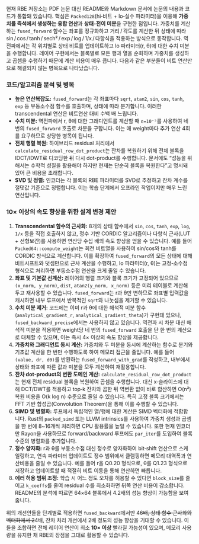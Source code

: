 현재 RBE 저장소는 PDF 논문 대신 README와 Markdown 문서에 논문의 내용과 코드가 통합돼 있습니다.  핵심은 `Packed128`(hi‑비트 + lo‑실수 파라미터)을 이용해 **가중치를 즉석에서 생성하는 융합 연산**과 **상태‑전이 미분**을 구현한 점입니다.  가중치를 계산하는 `fused_forward` 함수는 좌표를 정규화하고 거리 / 각도를 계산한 뒤 상태에 따라 sin / cos / tanh / sech² / exp / log / 1/x / 다항식을 적용하는 방식으로 동작합니다.  역전파에서는 각 위치별로 상태 비트를 업데이트하고 lo 파라미터(r, θ)에 대한 수치 미분을 수행합니다.  레이어 구현에서는 블록별로 모든 행과 열을 순회하며 가중치를 생성하고 곱셈을 수행하기 때문에 계산 비용이 매우 큽니다.  다음과 같은 부분들이 비트 연산만으로 해결되지 않는 병목으로 나타났습니다.

### 코드/알고리즘 분석 및 병목

* **높은 연산복잡도:** `fused_forward`는 각 좌표마다 `sqrt`, `atan2`, `sin`, `cos`, `tanh`, `exp` 등 부동소수점 함수를 호출하며, 상태에 따라 분기합니다.  이러한 transcendental 연산은 비트연산 대비 수백 배 느립니다.
* **수치 미분:** 역전파에서 r, θ에 대한 그래디언트를 계산할 때 `ε=10⁻⁵`를 사용하여 네 번의 `fused_forward` 호출로 차분을 구합니다.  이는 매 weight마다 추가 연산 4회를 요구하므로 상당한 병목이 됩니다.
* **전체 행렬 복원:** 하이브리드 residual 처리에서 `calculate_residual_row_dot_product`는 잔차를 복원하기 위해 전체 블록을 IDCT/IDWT로 디코딩한 뒤 다시 dot-product를 수행합니다. 문서에도 “성능을 위해서는 수학적 성질을 활용해야 하지만 현재는 단순히 블록을 복원한다”고 명시돼 있어 큰 비용을 초래합니다.
* **SVD 및 정렬:** 인코더는 각 블록의 RBE 파라미터를 SVD로 추정하고 잔차 계수를 절댓값 기준으로 정렬합니다. 이는 학습 단계에서 오프라인 작업이지만 매우 느린 연산입니다.

### 10× 이상의 속도 향상을 위한 설계 변경 제안

1. **Transcendental 함수의 근사화:**  8개의 상태 함수에서 `sin`, `cos`, `tanh`, `exp`, `log`, `1/x` 등을 직접 호출하지 않고, 정수 기반 CORDIC 알고리즘이나 다항식 근사(LUT + 선형보간)를 사용하면 연산당 수십 배의 속도 향상을 얻을 수 있습니다.  예를 들어 `Packed64::compute_weight`는 회전 비트열을 사용하여 sin/cos와 tanh를 CORDIC 방식으로 계산합니다.  이를 확장하여 `fused_forward`의 모든 상태에 대해 비트시프트와 덧셈만으로 근사 계산을 수행하고, lo 파라미터(r, θ)는 고정‑소수점 형식으로 처리하면 부동소수점 연산을 크게 줄일 수 있습니다.
2. **좌표 및 기본값 선계산:**  레이어의 행렬 크기와 블록 크기가 고정되어 있으므로 `(x_norm, y_norm)`, `dist`, `atan2(y_norm, x_norm)` 등은 미리 테이블로 계산해 두고 재사용할 수 있습니다.  `fused_forward`는 r과 θ만 변하므로 좌표별 입력값을 캐시하면 내부 루프에서 반복적인 `sqrt`와 나눗셈을 제거할 수 있습니다.
3. **수치 미분 제거:**  코드에는 이미 r과 θ에 대한 해석적 미분 함수(`analytical_gradient_r`, `analytical_gradient_theta`)가 구현돼 있으나, `fused_backward_precise`에서는 사용하지 않고 있습니다.  역전파 시 차분 대신 해석적 미분을 적용하면 weight당 네 번의 `fused_forward` 호출을 단 한 번의 계산으로 대체할 수 있으며, 이는 즉시 4× 이상의 속도 향상을 제공합니다.
4. **가중치와 그래디언트 동시 계산:**  가중치와 두 미분을 동시에 계산하는 함수로 분기와 기초값 계산을 한 번만 수행하도록 하여 메모리 접근을 줄입니다.  예를 들어 `(value, dr, dθ)`를 반환하는 `fused_forward_with_grad`를 작성하고, 내부에서 상태와 좌표에 따른 값과 미분을 모두 계산하여 재활용합니다.
5. **잔차 dot‑product의 변환 도메인 계산:**  `calculate_residual_row_dot_product`는 현재 전체 residual 블록을 복원하여 곱셈을 수행합니다.  대신 x‑슬라이스에 대해 DCT/DWT를 적용하고 top‑k 잔차와 곱한 뒤 역변환 없이 바로 합산하면 O(n²) 복원 비용을 O(k log n) 수준으로 줄일 수 있습니다.  특히 고정 블록 크기에서는 FFT 기반 합성곱(Convolution Theorem)을 통해 이를 수행할 수 있습니다.
6. **SIMD 및 병렬화:**  루프에서 독립적인 열/행에 대한 계산은 SIMD 벡터화에 적합합니다.  Rust의 `packed_simd` 또는 LLVM intrinsics를 사용하여 가중치 생성과 곱셈을 한 번에 8\~16개씩 처리하면 CPU 활용률을 높일 수 있습니다.  또한 현재 인코더만 Rayon을 사용하므로 forward/backward 루프에도 `par_iter`를 도입하여 블록 수준의 병렬화를 추가합니다.
7. **정수 양자화:**  r과 θ를 부동소수점 대신 정수로 양자화하여 bit‑shift 연산으로 스케일링하고, 연속 파라미터 업데이트도 정수 범위에서 클램핑하면 메모리 대역폭과 연산비용을 줄일 수 있습니다.  예를 들어 r을 Q0.20 형식으로, θ를 Q1.23 형식으로 저장하고 업데이트할 때 적절히 비트 이동을 통해 연산하면 빠릅니다.
8. **에러 허용 범위 조정:**  학습 시 어느 정도 오차를 허용할 수 있다면 `block_size`를 줄이고 `k_coeffs`를 줄여 residual 수를 최소화하면 뒤쪽 연산 비용이 감소합니다.  README의 분석에 따르면 64×64 블록에서 4.2배의 성능 향상이 가능함을 보여 줍니다.

위의 개선안들을 단계별로 적용하면 `fused_backward`에서만 4~~6배, 상태 함수 근사화와 벡터화에서 2~~4배, 잔차 처리 개선에서 2배 정도의 성능 향상을 기대할 수 있습니다.  이들을 조합하면 전체 레이어 연산이 최소 **10× 이상** 빨라질 가능성이 있으며, 메모리 사용량을 유지한 채 RBE의 장점을 그대로 활용할 수 있습니다.
